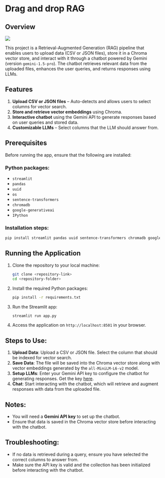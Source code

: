 # Drag and drop RAG

## Overview

![](https://storage.googleapis.com/mle-courses-prod/users/61b6fa1ba83a7e37c8309756/private-files/e08c5de0-852e-11ef-b095-cf36210a4279-drop_rag_gif.gif)

This project is a Retrieval-Augmented Generation (RAG) pipeline that enables users to upload data (CSV or JSON files), store it in a Chroma vector store, and interact with it through a chatbot powered by Gemini (version `gemini-1.5-pro`). The chatbot retrieves relevant data from the uploaded files, enhances the user queries, and returns responses using LLMs.

## Features
1. **Upload CSV or JSON files** – Auto-detects and allows users to select columns for vector search.
2. **Store and retrieve vector embeddings** using Chroma.
3. **Interactive chatbot** using the Gemini API to generate responses based on user queries and stored data.
4. **Customizable LLMs** – Select columns that the LLM should answer from.

## Prerequisites
Before running the app, ensure that the following are installed:

### Python packages:
- `streamlit`
- `pandas`
- `uuid`
- `os`
- `sentence-transformers`
- `chromadb`
- `google-generativeai`
- `IPython`

### Installation steps:
```bash
pip install streamlit pandas uuid sentence-transformers chromadb google-generativeai IPython
```

## Running the Application
1. Clone the repository to your local machine:
   ```bash
   git clone <repository-link>
   cd <repository-folder>
   ```

2. Install the required Python packages:
   ```bash
   pip install -r requirements.txt
   ```

3. Run the Streamlit app:
   ```bash
   streamlit run app.py
   ```

4. Access the application on `http://localhost:8501` in your browser.

## Steps to Use:
1. **Upload Data**: Upload a CSV or JSON file. Select the column that should be indexed for vector search.
2. **Save Data**: The file will be saved into the Chroma vector store along with vector embeddings generated by the `all-MiniLM-L6-v2` model.
3. **Setup LLMs**: Enter your Gemini API key to configure the chatbot for generating responses. Get the key [here](https://aistudio.google.com/app/apikey).
4. **Chat**: Start interacting with the chatbot, which will retrieve and augment responses with data from the uploaded file.

## Notes:
- You will need a **Gemini API key** to set up the chatbot.
- Ensure that data is saved in the Chroma vector store before interacting with the chatbot.

## Troubleshooting:
- If no data is retrieved during a query, ensure you have selected the correct columns to answer from.
- Make sure the API key is valid and the collection has been initialized before interacting with the chatbot.

